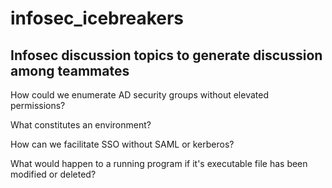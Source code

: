 # infosec_icebreakers  
## Infosec discussion topics to generate discussion among teammates  

How could we enumerate AD security groups without elevated permissions?  

What constitutes an environment?  

How can we facilitate SSO without SAML or kerberos?  

What would happen to a running program if it's executable file has been modified or deleted?  
